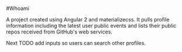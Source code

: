 #Whoami

A project created using Angular 2 and materializecss.
It pulls profile information including the latest user public events and lists their public repos received from GitHub's web services.

Next TODO add inputs so users can search other profiles.
